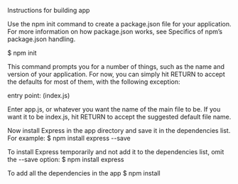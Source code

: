 Instructions for building app

Use the npm init command to create a package.json file for your application. For more information on how package.json works, see Specifics of npm’s package.json handling.


$ npm init

This command prompts you for a number of things, such as the name and version of your application. For now, you can simply hit RETURN to accept the defaults for most of them, with the following exception:

entry point: (index.js)

Enter app.js, or whatever you want the name of the main file to be. If you want it to be index.js, hit RETURN to accept the suggested default file name.

Now install Express in the app directory and save it in the dependencies list. For example:
$ npm install express --save

To install Express temporarily and not add it to the dependencies list, omit the --save option:
$ npm install express

To add all the dependencies in the app 
$ npm install



